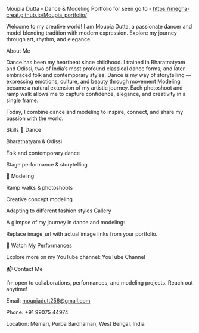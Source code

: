 Moupia Dutta – Dance & Modeling Portfolio
for seen go to - https://megha-creat.github.io/Moupia_portfolio/

Welcome to my creative world! I am Moupia Dutta, a passionate dancer and model blending tradition with modern expression. Explore my journey through art, rhythm, and elegance.

About Me

Dance has been my heartbeat since childhood. I trained in Bharatnatyam and Odissi, two of India’s most profound classical dance forms, and later embraced folk and contemporary styles. Dance is my way of storytelling — expressing emotions, culture, and beauty through movement
Modeling became a natural extension of my artistic journey. Each photoshoot and ramp walk allows me to capture confidence, elegance, and creativity in a single frame.

Today, I combine dance and modeling to inspire, connect, and share my passion with the world.

Skills
💃 Dance

Bharatnatyam & Odissi

Folk and contemporary dance

Stage performance & storytelling

📸 Modeling

Ramp walks & photoshoots

Creative concept modeling

Adapting to different fashion styles
Gallery

A glimpse of my journey in dance and modeling:




Replace image_url with actual image links from your portfolio.

🎥 Watch My Performances

Explore more on my YouTube channel:
YouTube Channel

📬 Contact Me

I’m open to collaborations, performances, and modeling projects. Reach out anytime!

Email: moupiadutt256@gmail.com

Phone: +91 99075 44974

Location: Memari, Purba Bardhaman, West Bengal, India 
